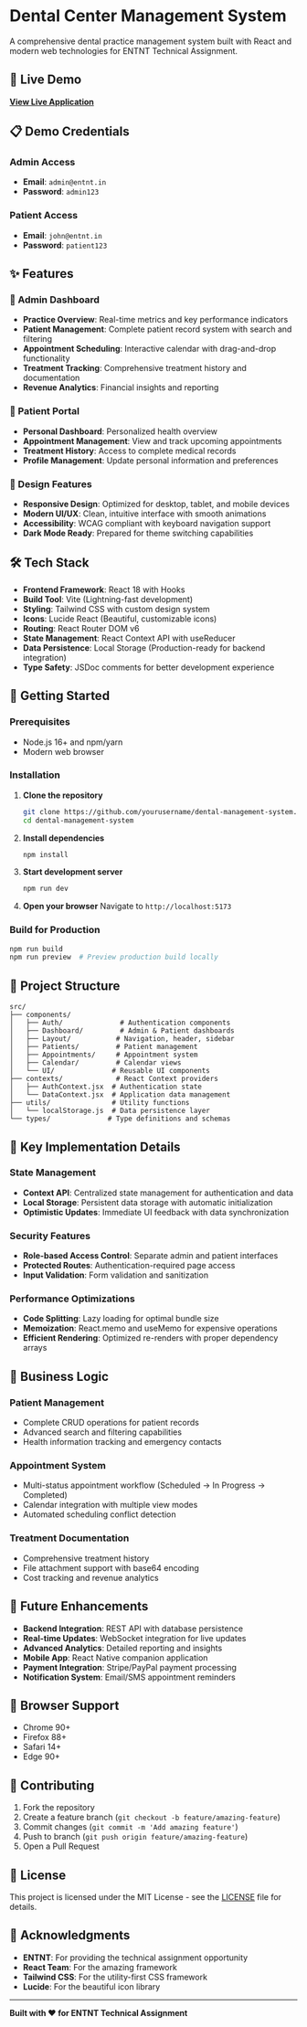 # Dental Center Management System

A comprehensive dental practice management system built with React and modern web technologies for ENTNT Technical Assignment.

## 🚀 Live Demo

**[View Live Application](https://entntassesment.netlify.app/login)**

## 📋 Demo Credentials

### Admin Access
- **Email**: `admin@entnt.in`
- **Password**: `admin123`

### Patient Access
- **Email**: `john@entnt.in`
- **Password**: `patient123`

## ✨ Features

### 🏥 Admin Dashboard
- **Practice Overview**: Real-time metrics and key performance indicators
- **Patient Management**: Complete patient record system with search and filtering
- **Appointment Scheduling**: Interactive calendar with drag-and-drop functionality
- **Treatment Tracking**: Comprehensive treatment history and documentation
- **Revenue Analytics**: Financial insights and reporting

### 👤 Patient Portal
- **Personal Dashboard**: Personalized health overview
- **Appointment Management**: View and track upcoming appointments
- **Treatment History**: Access to complete medical records
- **Profile Management**: Update personal information and preferences

### 🎨 Design Features
- **Responsive Design**: Optimized for desktop, tablet, and mobile devices
- **Modern UI/UX**: Clean, intuitive interface with smooth animations
- **Accessibility**: WCAG compliant with keyboard navigation support
- **Dark Mode Ready**: Prepared for theme switching capabilities

## 🛠️ Tech Stack

- **Frontend Framework**: React 18 with Hooks
- **Build Tool**: Vite (Lightning-fast development)
- **Styling**: Tailwind CSS with custom design system
- **Icons**: Lucide React (Beautiful, customizable icons)
- **Routing**: React Router DOM v6
- **State Management**: React Context API with useReducer
- **Data Persistence**: Local Storage (Production-ready for backend integration)
- **Type Safety**: JSDoc comments for better development experience

## 🚀 Getting Started

### Prerequisites
- Node.js 16+ and npm/yarn
- Modern web browser

### Installation

1. **Clone the repository**
   ```bash
   git clone https://github.com/yourusername/dental-management-system.git
   cd dental-management-system
   ```

2. **Install dependencies**
   ```bash
   npm install
   ```

3. **Start development server**
   ```bash
   npm run dev
   ```

4. **Open your browser**
   Navigate to `http://localhost:5173`

### Build for Production

```bash
npm run build
npm run preview  # Preview production build locally
```

## 📁 Project Structure

```
src/
├── components/
│   ├── Auth/              # Authentication components
│   ├── Dashboard/         # Admin & Patient dashboards
│   ├── Layout/           # Navigation, header, sidebar
│   ├── Patients/         # Patient management
│   ├── Appointments/     # Appointment system
│   ├── Calendar/         # Calendar views
│   └── UI/              # Reusable UI components
├── contexts/             # React Context providers
│   ├── AuthContext.jsx  # Authentication state
│   └── DataContext.jsx  # Application data management
├── utils/               # Utility functions
│   └── localStorage.js  # Data persistence layer
└── types/              # Type definitions and schemas
```

## 🔧 Key Implementation Details

### State Management
- **Context API**: Centralized state management for authentication and data
- **Local Storage**: Persistent data storage with automatic initialization
- **Optimistic Updates**: Immediate UI feedback with data synchronization

### Security Features
- **Role-based Access Control**: Separate admin and patient interfaces
- **Protected Routes**: Authentication-required page access
- **Input Validation**: Form validation and sanitization

### Performance Optimizations
- **Code Splitting**: Lazy loading for optimal bundle size
- **Memoization**: React.memo and useMemo for expensive operations
- **Efficient Rendering**: Optimized re-renders with proper dependency arrays

## 🎯 Business Logic

### Patient Management
- Complete CRUD operations for patient records
- Advanced search and filtering capabilities
- Health information tracking and emergency contacts

### Appointment System
- Multi-status appointment workflow (Scheduled → In Progress → Completed)
- Calendar integration with multiple view modes
- Automated scheduling conflict detection

### Treatment Documentation
- Comprehensive treatment history
- File attachment support with base64 encoding
- Cost tracking and revenue analytics

## 🔮 Future Enhancements

- **Backend Integration**: REST API with database persistence
- **Real-time Updates**: WebSocket integration for live updates
- **Advanced Analytics**: Detailed reporting and insights
- **Mobile App**: React Native companion application
- **Payment Integration**: Stripe/PayPal payment processing
- **Notification System**: Email/SMS appointment reminders

## 📱 Browser Support

- Chrome 90+
- Firefox 88+
- Safari 14+
- Edge 90+

## 🤝 Contributing

1. Fork the repository
2. Create a feature branch (`git checkout -b feature/amazing-feature`)
3. Commit changes (`git commit -m 'Add amazing feature'`)
4. Push to branch (`git push origin feature/amazing-feature`)
5. Open a Pull Request

## 📄 License

This project is licensed under the MIT License - see the [LICENSE](LICENSE) file for details.


## 🙏 Acknowledgments

- **ENTNT**: For providing the technical assignment opportunity
- **React Team**: For the amazing framework
- **Tailwind CSS**: For the utility-first CSS framework
- **Lucide**: For the beautiful icon library

---

**Built with ❤️ for ENTNT Technical Assignment**
